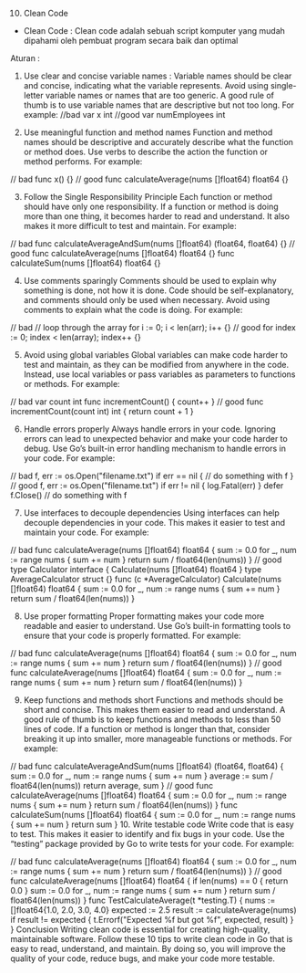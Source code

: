 10. Clean Code

- Clean Code : Clean code adalah sebuah script komputer yang mudah dipahami oleh pembuat program secara baik dan optimal

Aturan :
1. Use clear and concise variable names :
Variable names should be clear and concise, indicating what the variable represents. Avoid using single-letter variable names or names that are too generic. A good rule of thumb is to use variable names that are descriptive but not too long. For example:
//bad
var x int
//good
var numEmployees int

2. Use meaningful function and method names
Function and method names should be descriptive and accurately describe what the function or method does. Use verbs to describe the action the function or method performs. For example:

// bad
func x() {}
// good
func calculateAverage(nums []float64) float64 {}

3. Follow the Single Responsibility Principle
Each function or method should have only one responsibility. If a function or method is doing more than one thing, it becomes harder to read and understand. It also makes it more difficult to test and maintain. For example:

// bad
func calculateAverageAndSum(nums []float64) (float64, float64) {}
// good
func calculateAverage(nums []float64) float64 {}
func calculateSum(nums []float64) float64 {}

4. Use comments sparingly
Comments should be used to explain why something is done, not how it is done. Code should be self-explanatory, and comments should only be used when necessary. Avoid using comments to explain what the code is doing. For example:

// bad
// loop through the array
for i := 0; i < len(arr); i++ {}
// good
for index := 0; index < len(array); index++ {}

5. Avoid using global variables
Global variables can make code harder to test and maintain, as they can be modified from anywhere in the code. Instead, use local variables or pass variables as parameters to functions or methods. For example:

// bad
var count int
func incrementCount() {
    count++
}
// good
func incrementCount(count int) int {
    return count + 1
}

6. Handle errors properly
Always handle errors in your code. Ignoring errors can lead to unexpected behavior and make your code harder to debug. Use Go’s built-in error handling mechanism to handle errors in your code. For example:

// bad
f, err := os.Open("filename.txt")
if err == nil {
    // do something with f
}
// good
f, err := os.Open("filename.txt")
if err != nil {
    log.Fatal(err)
}
defer f.Close()
// do something with f

7. Use interfaces to decouple dependencies
Using interfaces can help decouple dependencies in your code. This makes it easier to test and maintain your code. For example:

// bad
func calculateAverage(nums []float64) float64 {
    sum := 0.0
    for _, num := range nums {
        sum += num
    }
    return sum / float64(len(nums))
}
// good
type Calculator interface {
    Calculate(nums []float64) float64
}
type AverageCalculator struct {}
func (c *AverageCalculator) Calculate(nums []float64) float64 {
    sum := 0.0
    for _, num := range nums {
      sum += num
    }
   return sum / float64(len(nums))
}

8. Use proper formatting
Proper formatting makes your code more readable and easier to understand. Use Go’s built-in formatting tools to ensure that your code is properly formatted. For example:

// bad
func calculateAverage(nums []float64) float64 {
sum := 0.0
for _, num := range nums {
sum += num
}
return sum / float64(len(nums))
}
// good
func calculateAverage(nums []float64) float64 {
    sum := 0.0
    for _, num := range nums {
        sum += num
    }
    return sum / float64(len(nums))
}

9. Keep functions and methods short
Functions and methods should be short and concise. This makes them easier to read and understand. A good rule of thumb is to keep functions and methods to less than 50 lines of code. If a function or method is longer than that, consider breaking it up into smaller, more manageable functions or methods. For example:

// bad
func calculateAverageAndSum(nums []float64) (float64, float64) {
    sum := 0.0
    for _, num := range nums {
        sum += num
    }
    average := sum / float64(len(nums))
    return average, sum
}
// good
func calculateAverage(nums []float64) float64 {
    sum := 0.0
    for _, num := range nums {
        sum += num
    }
    return sum / float64(len(nums))
}
func calculateSum(nums []float64) float64 {
    sum := 0.0
    for _, num := range nums {
        sum += num
    }
    return sum
}
10. Write testable code
Write code that is easy to test. This makes it easier to identify and fix bugs in your code. Use the “testing” package provided by Go to write tests for your code. For example:

// bad
func calculateAverage(nums []float64) float64 {
    sum := 0.0
    for _, num := range nums {
        sum += num
    }
    return sum / float64(len(nums))
}
// good
func calculateAverage(nums []float64) float64 {
    if len(nums) == 0 {
        return 0.0
    }
    sum := 0.0
    for _, num := range nums {
        sum += num
    }
    return sum / float64(len(nums))
}
func TestCalculateAverage(t *testing.T) {
    nums := []float64{1.0, 2.0, 3.0, 4.0}
    expected := 2.5
    result := calculateAverage(nums)
    if result != expected {
        t.Errorf("Expected %f but got %f", expected, result)
    }
}
Conclusion
Writing clean code is essential for creating high-quality, maintainable software. Follow these 10 tips to write clean code in Go that is easy to read, understand, and maintain. By doing so, you will improve the quality of your code, reduce bugs, and make your code more testable.